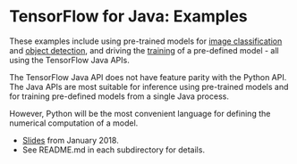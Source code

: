 # TensorFlow for Java: Examples

These examples include using pre-trained models for [image
classification](label_image) and [object detection](object_detection),
and driving the [training](training) of a pre-defined model - all using the
TensorFlow Java APIs.

The TensorFlow Java API does not have feature parity with the Python API.
The Java APIs are most suitable for inference using pre-trained models
and for training pre-defined models from a single Java process.

However, Python will be the most convenient language for defining the
numerical computation of a model.

- [Slides](https://docs.google.com/presentation/d/e/2PACX-1vQ6DzxNTBrJo7K5P8t5_rBRGnyJoPUPBVOJR4ooHCwi4TlBFnIriFmI719rDNpcQzojqsV58aUqmBBx/pub?start=false&loop=false&delayms=3000) from January 2018.
- See README.md in each subdirectory for details.
